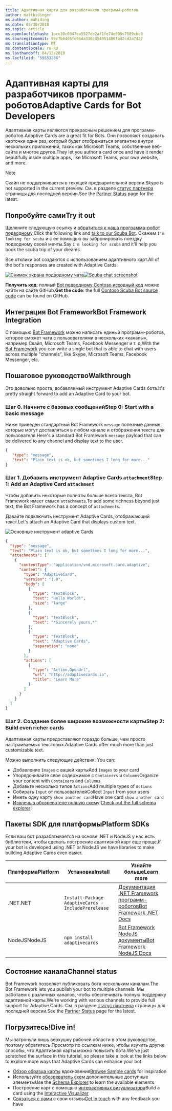 ```yaml
---
title: Адаптивная карты для разработчиков программ-роботов
author: matthidinger
ms.author: mahiding
ms.date: 05/30/2018
ms.topic: article
ms.openlocfilehash: 1acc30c0347ea5527de2af1fe74e605c7589cbc6
ms.sourcegitcommit: 99c7b64d6fc66da336c454951406fb42cd2a7427
ms.translationtype: MT
ms.contentlocale: ru-RU
ms.lasthandoff: 04/12/2019
ms.locfileid: "59553286"
---
```

# <a name="adaptive-cards-for-bot-developers"></a><span data-ttu-id="3e583-102">Адаптивная карты для разработчиков программ-роботов</span><span class="sxs-lookup"><span data-stu-id="3e583-102">Adaptive Cards for Bot Developers</span></span>

<span data-ttu-id="3e583-103">Адаптивная карты являются прекрасным решением для программ-роботов.</span><span class="sxs-lookup"><span data-stu-id="3e583-103">Adaptive Cards are a great fit for Bots.</span></span> <span data-ttu-id="3e583-104">Они позволяют создавать карточки один раз, который будет отображаться элегантно внутри нескольких приложений, таких как Microsoft Teams, собственные веб-сайта и многое другое.</span><span class="sxs-lookup"><span data-stu-id="3e583-104">They let you author a card once and have it render beautifully inside multiple apps, like  Microsoft Teams, your own website, and more.</span></span>

> [!NOTE]
> <span data-ttu-id="3e583-105">Скайп не поддерживается в текущей предварительной версии.</span><span class="sxs-lookup"><span data-stu-id="3e583-105">Skype is not supported in the current preview.</span></span> <span data-ttu-id="3e583-106">См. в разделе [статус партнера](../resources/partners.md) страницы для последней версии.</span><span class="sxs-lookup"><span data-stu-id="3e583-106">See the [Partner Status](../resources/partners.md) page for the latest.</span></span>

## <a name="try-it-out"></a><span data-ttu-id="3e583-107">Попробуйте сами</span><span class="sxs-lookup"><span data-stu-id="3e583-107">Try it out</span></span>

<span data-ttu-id="3e583-108">Щелкните следующую ссылку и [обратиться к наша программа-робот подводному](http://contososcubademo.azurewebsites.net/).</span><span class="sxs-lookup"><span data-stu-id="3e583-108">Click the following link and [talk to our Scuba Bot](http://contososcubademo.azurewebsites.net/).</span></span> <span data-ttu-id="3e583-109">Скажем `I'm looking for scuba` и с ее помощью вы забронировать поездку подводному своей мечты.</span><span class="sxs-lookup"><span data-stu-id="3e583-109">Say `I'm looking for scuba` and it'll help you book the scuba trip of your dreams.</span></span>  

<span data-ttu-id="3e583-110">Все отклики bot создаются с использованием адаптивного карт.</span><span class="sxs-lookup"><span data-stu-id="3e583-110">All of the bot's responses are created with Adaptive Cards.</span></span>

<span data-ttu-id="3e583-111">[![Снимок экрана подводному чата](media/bots/scuba-chat.png)](http://contososcubademo.azurewebsites.net/)</span><span class="sxs-lookup"><span data-stu-id="3e583-111">[![Scuba chat screenshot](media/bots/scuba-chat.png)](http://contososcubademo.azurewebsites.net/)</span></span>

<span data-ttu-id="3e583-112">**Получить код**: полный [Bot подводному Contoso исходный код](https://github.com/matthidinger/ContosoScubaBot
) можно найти на сайте GitHub.</span><span class="sxs-lookup"><span data-stu-id="3e583-112">**Get the code**: the full [Contoso Scuba Bot source code](https://github.com/matthidinger/ContosoScubaBot
) can be found on GitHub.</span></span>


## <a name="bot-framework-integration"></a><span data-ttu-id="3e583-113">Интеграция Bot Framework</span><span class="sxs-lookup"><span data-stu-id="3e583-113">Bot Framework Integration</span></span>

<span data-ttu-id="3e583-114">С помощью [Bot Framework](https://dev.botframework.com/) можно написать единый программ-роботов, которое сможет чата с пользователями в нескольких «каналы», например Скайп, Microsoft Teams, Facebook Messenger и т. д.</span><span class="sxs-lookup"><span data-stu-id="3e583-114">With the [Bot Framework](https://dev.botframework.com/) you can write a single bot that is able to chat with users across multiple "channels", like Skype, Microsoft Teams, Facebook Messenger, etc.</span></span>

## <a name="walkthrough"></a><span data-ttu-id="3e583-115">Пошаговое руководство</span><span class="sxs-lookup"><span data-stu-id="3e583-115">Walkthrough</span></span>

<span data-ttu-id="3e583-116">Это довольно проста, добавляемый инструмент Adaptive Cards бота.</span><span class="sxs-lookup"><span data-stu-id="3e583-116">It's pretty straight forward to add an Adaptive Card to your bot.</span></span>

### <a name="step-0-start-with-a-basic-message"></a><span data-ttu-id="3e583-117">Шаг 0. Начните с базовых сообщений</span><span class="sxs-lookup"><span data-stu-id="3e583-117">Step 0: Start with a basic message</span></span>

<span data-ttu-id="3e583-118">Ниже приведен стандартный Bot Framework `message` полезные данные, которые могут доставляться в любом канале и отображения текста для пользователя.</span><span class="sxs-lookup"><span data-stu-id="3e583-118">Here's a standard Bot Framework `message` payload that can be delivered to any channel and display text to the user.</span></span>

```json
{
   "type": "message",
   "text": "Plain text is ok, but sometimes I long for more..."
}
```

### <a name="step-1-add-an-adaptive-card-attachment"></a><span data-ttu-id="3e583-119">Шаг 1. Добавить инструмент Adaptive Cards `attachment`</span><span class="sxs-lookup"><span data-stu-id="3e583-119">Step 1: Add an Adaptive Card `attachment`</span></span>

<span data-ttu-id="3e583-120">Чтобы добавить некоторые полноты больше всего текста, Bot Framework имеет смысл `attachments`.</span><span class="sxs-lookup"><span data-stu-id="3e583-120">To add some richness beyond just text, the Bot Framework has a concept of `attachments`.</span></span> 

<span data-ttu-id="3e583-121">Давайте подключить инструмент Adaptive Cards, отображающий текст.</span><span class="sxs-lookup"><span data-stu-id="3e583-121">Let's attach an Adaptive Card that displays custom text.</span></span>

![Основные инструмент adaptive Cards](media/bots/hello-adaptivecards.png)

```json
{
  "type": "message",
  "text": "Plain text is ok, but sometimes I long for more...",
  "attachments": [
    {
      "contentType": "application/vnd.microsoft.card.adaptive",
      "content": {
        "type": "AdaptiveCard",
        "version": "1.0",
        "body": [
          {
            "type": "TextBlock",
            "text": "Hello World!",
            "size": "large"
          },
          {
            "type": "TextBlock",
            "text": "*Sincerely yours,*"
          },
          {
            "type": "TextBlock",
            "text": "Adaptive Cards",
            "separation": "none"
          }
        ],
        "actions": [
          {
            "type": "Action.OpenUrl",
            "url": "http://adaptivecards.io",
            "title": "Learn More"
          }
        ]
      }
    }
  ]
}
```

### <a name="step-2-build-even-richer-cards"></a><span data-ttu-id="3e583-123">Шаг 2. Создание более широкие возможности карты</span><span class="sxs-lookup"><span data-stu-id="3e583-123">Step 2: Build even richer cards</span></span> 

<span data-ttu-id="3e583-124">Адаптивная карты предоставляют гораздо больше, чем просто настраиваемых текстовых.</span><span class="sxs-lookup"><span data-stu-id="3e583-124">Adaptive Cards offer much more than just customizable text.</span></span> 

<span data-ttu-id="3e583-125">Можно выполнить следующие действия: </span><span class="sxs-lookup"><span data-stu-id="3e583-125">You can:</span></span> 

* <span data-ttu-id="3e583-126">Добавление `Images` с вашей карты</span><span class="sxs-lookup"><span data-stu-id="3e583-126">Add `Images` to your card</span></span>
* <span data-ttu-id="3e583-127">Упорядочивайте свое содержимое с `Containers` и `Columns`</span><span class="sxs-lookup"><span data-stu-id="3e583-127">Organize your content with `Containers` and `Columns`</span></span>
* <span data-ttu-id="3e583-128">Добавьте несколько типов `Actions`</span><span class="sxs-lookup"><span data-stu-id="3e583-128">Add multiple types of `Actions`</span></span>
* <span data-ttu-id="3e583-129">Собирать `Input` от пользователей</span><span class="sxs-lookup"><span data-stu-id="3e583-129">Collect `Input` from your users</span></span>
* <span data-ttu-id="3e583-130">Иметь одну карту `show another card`</span><span class="sxs-lookup"><span data-stu-id="3e583-130">Have one card `show another card`</span></span>
* <span data-ttu-id="3e583-131">[Извлечь в обозревателе полную схему](http://adaptivecards.io/explorer/)!</span><span class="sxs-lookup"><span data-stu-id="3e583-131">[Check out the full schema explorer](http://adaptivecards.io/explorer/)!</span></span> 

## <a name="platform-sdks"></a><span data-ttu-id="3e583-132">Пакеты SDK для платформы</span><span class="sxs-lookup"><span data-stu-id="3e583-132">Platform SDKs</span></span>

<span data-ttu-id="3e583-133">Если ваш бот разрабатывается на основе .NET и NodeJS у нас есть библиотеки, чтобы сделать построение адаптивной карт еще проще.</span><span class="sxs-lookup"><span data-stu-id="3e583-133">If your bot is developed using .NET or NodeJS we have libraries to make building Adaptive Cards even easier.</span></span>

<span data-ttu-id="3e583-134">Платформа</span><span class="sxs-lookup"><span data-stu-id="3e583-134">Platform</span></span>|<span data-ttu-id="3e583-135">Установка</span><span class="sxs-lookup"><span data-stu-id="3e583-135">Install</span></span>|<span data-ttu-id="3e583-136">Узнайте больше</span><span class="sxs-lookup"><span data-stu-id="3e583-136">Learn more</span></span>
--------|-------|----------
<span data-ttu-id="3e583-137">.NET</span><span class="sxs-lookup"><span data-stu-id="3e583-137">.NET</span></span> | `Install-Package AdaptiveCards -IncludePrerelease` | [<span data-ttu-id="3e583-138">Документация .NET Framework программ-роботов</span><span class="sxs-lookup"><span data-stu-id="3e583-138">Bot Framework .NET Docs</span></span>](https://docs.microsoft.com/en-us/bot-framework/dotnet/bot-builder-dotnet-add-rich-card-attachments)
<span data-ttu-id="3e583-139">NodeJS</span><span class="sxs-lookup"><span data-stu-id="3e583-139">NodeJS</span></span> | `npm install adaptivecards` | [<span data-ttu-id="3e583-140">Bot Framework NodeJS документы</span><span class="sxs-lookup"><span data-stu-id="3e583-140">Bot Framework NodeJS Docs</span></span>](https://docs.microsoft.com/en-us/bot-framework/nodejs/bot-builder-nodejs-send-rich-cards)


## <a name="channel-status"></a><span data-ttu-id="3e583-141">Состояние канала</span><span class="sxs-lookup"><span data-stu-id="3e583-141">Channel status</span></span>

<span data-ttu-id="3e583-142">Bot Framework позволяет публиковать бота нескольким каналам.</span><span class="sxs-lookup"><span data-stu-id="3e583-142">The Bot Framework lets you publish your bot to multiple channels.</span></span> <span data-ttu-id="3e583-143">Мы работаем с различных каналов, чтобы обеспечивать полную поддержку адаптивной карты.</span><span class="sxs-lookup"><span data-stu-id="3e583-143">We're working with various channels to provide full support for Adaptive Cards.</span></span> <span data-ttu-id="3e583-144">См. в разделе [статус партнера](../resources/partners.md) страницы для последней версии.</span><span class="sxs-lookup"><span data-stu-id="3e583-144">See the [Partner Status](../resources/partners.md) page for the latest.</span></span>


## <a name="dive-in"></a><span data-ttu-id="3e583-145">Погрузитесь!</span><span class="sxs-lookup"><span data-stu-id="3e583-145">Dive in!</span></span>

<span data-ttu-id="3e583-146">Мы затронули лишь верхушку рабочей области в этом руководстве, поэтому обратитесь Просмотр по ссылкам ниже, чтобы изучить другие способы, что Адаптивная карты можно повысить бота.</span><span class="sxs-lookup"><span data-stu-id="3e583-146">We've just scratched the surface in this tutorial, so please take a look at the links below to explore more ways that Adaptive Cards can enhance your bot.</span></span>

* <span data-ttu-id="3e583-147">[Обзор образца карты](http://adaptivecards.io/samples/) вдохновения</span><span class="sxs-lookup"><span data-stu-id="3e583-147">[Browse Sample cards](http://adaptivecards.io/samples/) for inspiration</span></span>
* <span data-ttu-id="3e583-148">Используйте [обозреватель схем](http://adaptivecards.io/explorer) дополнительные доступные элементы</span><span class="sxs-lookup"><span data-stu-id="3e583-148">Use the [Schema Explorer](http://adaptivecards.io/explorer) to learn the available elements</span></span>
* <span data-ttu-id="3e583-149">Построение карт с помощью [интерактивных визуализатора](http://adaptivecards.io/visualizer/index.html?hostApp=Skype)</span><span class="sxs-lookup"><span data-stu-id="3e583-149">Build a card using the [Interactive Visualizer](http://adaptivecards.io/visualizer/index.html?hostApp=Skype)</span></span>
* <span data-ttu-id="3e583-150">[Связаться с нами](http://adaptivecards.io/connect) с свои отзывы</span><span class="sxs-lookup"><span data-stu-id="3e583-150">[Get in touch](http://adaptivecards.io/connect) with any feedback you have</span></span>
